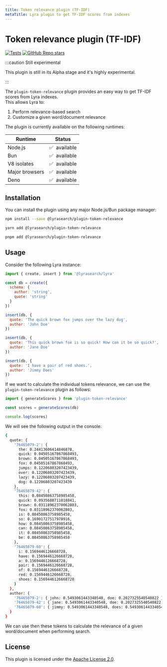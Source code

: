 ```yaml
---
title: Token relevance plugin (TF-IDF)
metaTitle: Lyra plugin to get TF-IDF scores from indexes
---
```


# Token relevance plugin (TF-IDF)

[![Tests](https://github.com/LyraSearch/plugin-token-relevance/actions/workflows/tests.yml/badge.svg)](https://github.com/LyraSearch/plugin-token-relevance/actions/workflows/tests.yml)
[![GitHub Repo stars](https://img.shields.io/github/stars/lyrasearch/plugin-token-relevance?style=social)](https://github.com/lyrasearch/plugin-token-relevance)

:::caution Still experimental

This plugin is still in its Alpha stage and it's highly experimental.

:::

The `plugin-token-relevance` plugin provides an easy way to get TF-IDF scores
from Lyra indexes. <br /> This allows Lyra to:

1. Perform relevance-based search
2. Customize a given word/document relevance

The plugin is currently available on the following runtimes:

| Runtime        | Status            |
| -------------- | ----------------- |
| Node.js        | ✅ &nbsp;available |
| Bun            | ✅ &nbsp;available |
| V8 isolates    | ✅ &nbsp;available |
| Major browsers | ✅ &nbsp;available |
| Deno           | ✅ &nbsp;available |

## Installation

You can install the plugin using any major Node.js/Bun package manager:

```bash title="Install with npm"
npm install --save @lyrasearch/plugin-token-relevance
```

```bash title="Install with yarn"
yarn add @lyrasearch/plugin-token-relevance
```

```bash title="Install with pnpm"
pnpm add @lyrasearch/plugin-token-relevance
```

## Usage

Consider the following Lyra instance:

```js title="Lyra instance"
import { create, insert } from '@lyrasearch/lyra'

const db = create({
  schema: {
    author: 'string',
    quote: 'string'
  }
})

insert(db, {
  quote: 'The quick brown fox jumps over the lazy dog',
  author: 'John Doe'
})

insert(db, {
  quote: 'This quick brown fox is so quick! How can it be so quick?',
  author: 'Jane Doe'
})

insert(db, {
  quote: 'I have a pair of red shoes.',
  author: 'Jimmy Does'
})
```

If we want to calculate the individual tokens relevance, we can use the
`plugin-token-relevance` plugin as follows:

```js title="Calculate token relevance"
import { generateScores } from 'plugin-token-relevance'

const scores = generateScores(db)

console.log(scores)
```

We will see the following output in the console:

```bash title="Results"
{
  quote: {
    '76465079-2': {
      the: 0.24413606414846878,
      quick: 0.04505167867868493,
      brown: 0.04505167867868493,
      fox: 0.04505167867868493,
      jumps: 0.12206803207423439,
      over: 0.12206803207423439,
      lazy: 0.12206803207423439,
      dog: 0.12206803207423439
    },
    '76465079-42': {
      this: 0.08450863758985458,
      quick: 0.0935688711018841,
      brown: 0.03118962370062803,
      fox: 0.03118962370062803,
      is: 0.08450863758985458,
      so: 0.16901727517970916,
      how: 0.08450863758985458,
      can: 0.08450863758985458,
      it: 0.08450863758985458,
      be: 0.08450863758985458
    },
    '76465079-60': {
      i: 0.1569446126668728,
      have: 0.1569446126668728,
      a: 0.1569446126668728,
      pair: 0.1569446126668728,
      of: 0.1569446126668728,
      red: 0.1569446126668728,
      shoes: 0.1569446126668728
    }
  },
  author: {
    '76465079-2': { john: 0.5493061443340548, doe: 0.2027325540540822 },
    '76465079-42': { jane: 0.5493061443340548, doe: 0.2027325540540822 },
    '76465079-60': { jimmy: 0.5493061443340548, does: 0.5493061443340548 }
  }
}
```

We can use then these tokens to calculate the relevance of a given word/document
when performing search.

## License

This plugin is licensed under the
[Apache License 2.0](https://github.com/LyraSearch/plugin-token-relevance/blob/main/LICENSE.md).
